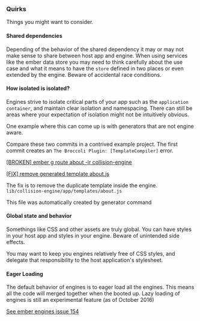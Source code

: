 ### Quirks

Things you might want to consider.

#### Shared dependencies

Depending of the behavior of the shared dependency it may or may not make sense to share between host app and engine. When using services like the ember data store you may need to think carefully about the use case and what it means to have the `store` defined in two places or even extended by the engine. Beware of accidental race conditions.

#### How isolated is isolated?
Engines strive to isolate critical parts of your app such as the `application container`, and maintain clear isolation and namespacing. There can still be areas where your expectation of isolation might not be intuitively obvious.

One example where this can come up is with generators that are not engine aware.

Compare these two commits in a contrived example project. The first commit creates an
`The Broccoli Plugin: [TemplateCompiler]` error.

[[BROKEN] ember g route about -ir collision-engine](https://github.com/eccegordo/collision-example-host/commit/a76486c16a816fed36315c24ad06f91607ad198e)

[[FIX] remove generated template about.js](https://github.com/eccegordo/collision-example-host/commit/5af331c128cbd9ad578d076dcdc2d77ff08f3c72)

The fix is to remove the duplicate template inside the engine.
`lib/collision-engine/app/templates/about.js`

This file was automatically created by generator command

#### Global state and behavior

Somethings like CSS and other assets are truly global. You can have styles in your host app and styles in your engine. Beware of unintended side effects.

You may want to keep you engines relatively free of CSS styles, and delegate that responsibility to the host application's stylesheet.

#### Eager Loading

The default behavior of engines is to eager load all the engines. This means all the code will merged together when the booted up. Lazy loading of engines is still an experimental feature (as of October 2016)

[See ember engines issue 154](https://github.com/dgeb/ember-engines/issues/154)
